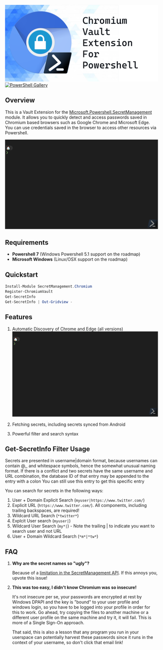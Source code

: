 ![Banner](images/banner.png)
[![PowerShell Gallery](https://img.shields.io/powershellgallery/dt/SecretManagement.Chromium?label=Powershell%20Gallery&logo=powershell)](https://www.powershellgallery.com/packages/SecretManagement.Chromium)
## Overview
This is a Vault Extension for the [Microsoft.Powershell.SecretManagement](https://github.com/powershell/secretmanagement) module. It allows you to quickly detect and access passwords saved in Chromium based browsers such as Google Chrome and Microsoft Edge. You can use credentials saved in the browser to access other resources via Powershell.

![Demo](images/demo.gif)

## Requirements
- **Powershell 7** (Windows Powershell 5.1 support on the roadmap)
- **Microsoft Windows** (Linux/OSX support on the roadmap)

## Quickstart
```powershell
Install-Module SecretManagement.Chromium
Register-ChromiumVault
Get-SecretInfo
Get-SecretInfo | Out-Gridview -
```
## Features
1. Automatic Discovery of Chrome and Edge (all versions)
![demodiscovery](images/demo-discovery.gif)

1. Fetching secrets, including secrets synced from Android
1. Powerful filter and search syntax

## Get-SecretInfo Filter Usage
Secrets are presented in username|domain format, because usernames can contain @,\, and whitespace symbols, hence the somewhat unusual naming format.
If there is a conflict and two secrets have the same username and URL combination, the database ID of that entry may be appended to the entry with a colon
You can still use this entry to get this specific entry

You can search for secrets in the following ways:

1. User + Domain Explicit Search (`myuser|https://www.twitter.com/`)
1. Explicit URL (`https://www.twitter.com/`). All components, including trailing backspaces, are required!
1. Wildcard URL Search (`*twitter*`)
1. Explcit User search (`myuser|`)
1. Wildcard User Search (`my*|`) - Note the trailing | to indicate you want to search user and not URL 
1. User + Domain Wildcard Search (`*m*|*tw*`)

## FAQ
1. **Why are the secret names so "ugly"?**
   
   Because of a [limitation in the SecretManagement API](https://github.com/PowerShell/SecretManagement/issues/46). If this annoys you, upvote this issue!

1. **This was too easy, I didn't know Chromium was so insecure!**

    It's not insecure per se, your passwords are encrypted at rest by Windows DPAPI and the key is "bound" to your user profile and windows login, so you have to be logged into your profile in order for this to work. Go ahead, try copying the files to another machine or a different user profile on the same machine and try it, it will fail. This is more of a Single Sign-On approach.

    That said, this is also a lesson that any program you run in your userspace can potentially harvest these passwords since it runs in the context of your username, so don't click that email link!